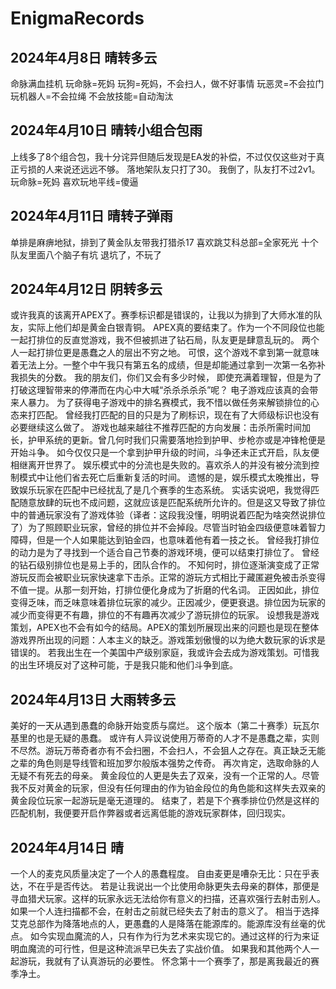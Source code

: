 # EnigmaRecords

## 2024年4月8日 晴转多云
命脉满血挂机
玩命脉=死妈
玩狗=死妈，不会扫人，做不好事情
玩恶灵=不会拉门
玩机器人=不会拉绳
不会放技能=自动淘汰

## 2024年4月10日 晴转小组合包雨
上线多了8个组合包，我十分诧异但随后发现是EA发的补偿，不过仅仅这些对于真正亏损的人来说还远远不够。
落地架队友只打了30。
我倒了，队友打不过2v1。
玩命脉=死妈
喜欢玩地平线=傻逼

## 2024年4月11日 晴转子弹雨
单排是麻痹地狱，排到了黄金队友带我打猎杀17
喜欢跳艾科总部=全家死光
十个队友里面八个脑子有坑
退坑了，不玩了

## 2024年4月12日 阴转多云
或许我真的该离开APEX了。赛季标识都是错误的，让我以为排到了大师水准的队友，实际上他们却是黄金白银青铜。
APEX真的要结束了。作为一个不同段位也能一起打排位的反直觉游戏，我不但被抓进了钻石局，队友更是肆意乱玩的。
两个人一起打排位更是愚蠢之人的层出不穷之地。
可恨，这个游戏不拿到第一就意味着无法上分。一整个中午我只有第五名的成绩，但是却能通过拿到一次第一名弥补我损失的分数。
我的朋友们，你们又会有多少时候， 即使充满着理智，但是为了打破这理智带来的停滞而在内心中大喊“杀杀杀杀杀”呢？
电子游戏应该真的会带来人暴力。
为了获得电子游戏中的排名赛模式，我不惜以做任务来解锁排位的心态来打匹配。
曾经我打匹配的目的只是为了刷标识，现在有了大师级标识也没有必要继续这么做了。
游戏也越来越往不推荐匹配的方向发展：击杀所需时间加长，护甲系统的更新。曾几何时我们只需要落地捡到护甲、步枪亦或是冲锋枪便是开始斗争。
如今仅仅只是一个拿到护甲升级的时间，斗争还未正式开启，队友便相继离开世界了。
娱乐模式中的分流也是失败的。喜欢杀人的并没有被分流到控制模式中让他们省去死亡后重新复活的时间。
遗憾的是，娱乐模式太晚推出，导致娱乐玩家在匹配中已经扰乱了是几个赛季的生态系统。
实话实说吧，我觉得匹配随意放肆的玩也不成问题，这就应该是匹配系统所允许的。但是这又导致了排位中的普通玩家没有了游戏体验（译者：这段我没懂，明明说着匹配为啥突然说排位了）为了照顾职业玩家，曾经的排位并不会掉段。尽管当时铂金四级便意味着智力障碍，但是一个人如果能达到铂金四，也意味着他有着一技之长。
曾经我打排位的动力是为了寻找到一个适合自己节奏的游戏环境，便可以结束打排位了。
曾经的钻石级别排位也是易上手的，团队合作的。
不知何时，排位逐渐演变成了正常游玩反而会被职业玩家快速拿下击杀。正常的游玩方式相比于藏匿避免被击杀变得不值一提。从那一刻开始，打排位便化身成为了折磨的代名词。
正因如此，排位变得乏味，而乏味意味着排位玩家的减少。正因减少，便更衰退。排位因为玩家的减少而变得更不有趣，排位的不有趣再次减少了游玩排位的玩家。
设想我是游戏策划，APEX也不会有如今的结局。APEX的策划所展现出来的问题也是现在整体游戏界所出现的问题：人本主义的缺乏。游戏策划傲慢的以为绝大数玩家的诉求是错误的。
若我出生在一个美国中产级别家庭，我或许会去成为游戏策划。可惜我的出生环境反对了这种可能，于是我只能和他们斗争到底。

## 2024年4月13日 大雨转多云
美好的一天从遇到愚蠢的命脉开始变质与腐烂。
这个版本（第二十赛季）玩瓦尔基里的也是无疑的愚蠢。
或许有人异议说使用万蒂奇的人才不是愚蠢之辈，实则不尽然。游玩万蒂奇者亦有不会扫圈，不会扫人，不会狙人之存在。真正缺乏无能之辈的角色则是导线管和班加罗尔般版本强势之传奇。
再次肯定，选取命脉的人无疑不有死去的母亲。
黄金段位的人更是失去了双亲，没有一个正常的人。尽管我不反对黄金的玩家，但没有任何理由的作为铂金段位的角色能和这样失去双亲的黄金段位玩家一起游玩是毫无道理的。
结束了，若是下个赛季排位仍然是这样的匹配机制，我便要开启作弊器或者远离低能的游戏玩家群体，回归现实。

## 2024年4月14日 晴
一个人的麦克风质量决定了一个人的愚蠢程度。
自由麦更是嘈杂无比：只在乎表达，不在乎是否传达。
若是让我说出一个比使用命脉更失去母亲的群体，那便是寻血猎犬玩家。这样的玩家永远无法给你有意义的扫描，还喜欢强行去射击别人。如果一个人连扫描都不会，在射击之前就已经失去了射击的意义了。
相当于选择艾克总部作为降落地点的人，更愚蠢的人是降落在能源库的。能源库没有丝毫的优点。
如今实现血魔流的人，只有作为行为艺术来实现它的。通过这样的行为来证明血魔流的可行性，但是这种流派早已失去了实战价值。
如果我和其他两个人一起游玩，我就有了认真游玩的必要性。
怀念第十一个赛季了，那是离我最近的赛季净土。
